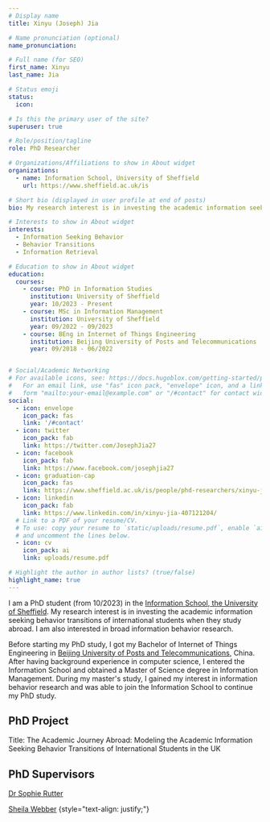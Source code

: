```yaml
---
# Display name
title: Xinyu (Joseph) Jia

# Name pronunciation (optional)
name_pronunciation:

# Full name (for SEO)
first_name: Xinyu
last_name: Jia

# Status emoji
status:
  icon:

# Is this the primary user of the site?
superuser: true

# Role/position/tagline
role: PhD Researcher

# Organizations/Affiliations to show in About widget
organizations:
  - name: Information School, University of Sheffield
    url: https://www.sheffield.ac.uk/is

# Short bio (displayed in user profile at end of posts)
bio: My research interest is in investing the academic information seeking behavior transitions of international students when they study abroad. I am also interested in broad information behavior research.

# Interests to show in About widget
interests:
  - Information Seeking Behavior
  - Behavior Transitions
  - Information Retrieval

# Education to show in About widget
education:
  courses:
    - course: PhD in Information Studies
      institution: University of Sheffield
      year: 10/2023 - Present
    - course: MSc in Information Management
      institution: University of Sheffield
      year: 09/2022 - 09/2023
    - course: BEng in Internet of Things Engineering
      institution: Beijing University of Posts and Telecommunications
      year: 09/2018 - 06/2022


# Social/Academic Networking
# For available icons, see: https://docs.hugoblox.com/getting-started/page-builder/#icons
#   For an email link, use "fas" icon pack, "envelope" icon, and a link in the
#   form "mailto:your-email@example.com" or "/#contact" for contact widget.
social:
  - icon: envelope
    icon_pack: fas
    link: '/#contact'
  - icon: twitter
    icon_pack: fab
    link: https://twitter.com/JosephJia27
  - icon: facebook
    icon_pack: fab
    link: https://www.facebook.com/josephjia27
  - icon: graduation-cap
    icon_pack: fas
    link: https://www.sheffield.ac.uk/is/people/phd-researchers/xinyu-joseph-jia
  - icon: linkedin
    icon_pack: fab
    link: https://www.linkedin.com/in/xinyu-jia-407121204/
  # Link to a PDF of your resume/CV.
  # To use: copy your resume to `static/uploads/resume.pdf`, enable `ai` icons in `params.yaml`,
  # and uncomment the lines below.
  - icon: cv
    icon_pack: ai
    link: uploads/resume.pdf

# Highlight the author in author lists? (true/false)
highlight_name: true
---
```


I am a PhD student (from 10/2023) in the [Information School, the University of Sheffield](https://www.sheffield.ac.uk/is). My research interest is in investing the academic information seeking behavior transitions of international students when they study abroad. I am also interested in broad information behavior research.

Before starting my PhD study, I got my Bachelor of Internet of Things Engineering in [Beijing University of Posts and Telecommunications](https://www.bupt.edu.cn/), China. After having background experience in computer science, I entered the Information School and obtained a Master of Science degree in Information Management. During my master's study, I gained my interest in information behavior research and was able to join the Information School to continue my PhD study.

PhD Project
------
Title: The Academic Journey Abroad: Modeling the Academic Information Seeking Behavior Transitions of International Students in the UK

PhD Supervisors
------
[Dr Sophie Rutter](https://www.sheffield.ac.uk/is/people/academic/sophie-rutter)

[Sheila Webber](https://www.sheffield.ac.uk/is/people/academic/sheila-webber)
{style="text-align: justify;"}
